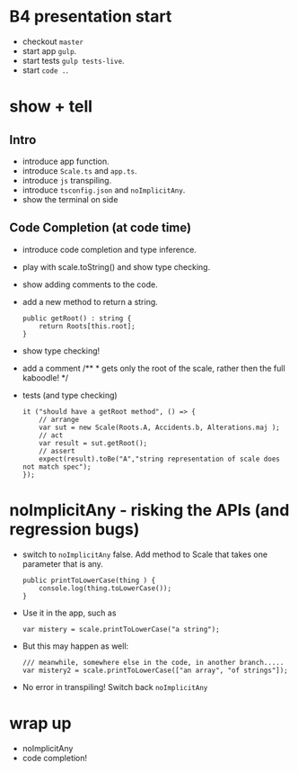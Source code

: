 # B4 presentation start

* checkout `master`
* start app  `gulp`.
* start tests  `gulp tests-live`.
* start `code .`.


# show + tell

## Intro
* introduce app function.
* introduce `Scale.ts` and `app.ts`.
* introduce `js` transpiling.
* introduce `tsconfig.json` and `noImplicitAny`.
* show the terminal on side


## Code Completion (at code time)

* introduce code completion and type inference.
* play with scale.toString() and show type checking.
* show adding comments to the code.
* add a new method to return a string.

    ```
    public getRoot() : string {
        return Roots[this.root];
    }
    ```

* show type checking!
* add a comment
        /**
            * gets only the root of the scale, rather then the full kaboodle!
        */

* tests (and type checking)

    ```
    it ("should have a getRoot method", () => {
        // arrange
        var sut = new Scale(Roots.A, Accidents.b, Alterations.maj );
        // act
        var result = sut.getRoot();
        // assert
        expect(result).toBe("A","string representation of scale does not match spec");
    });
    ```


# noImplicitAny - risking the APIs (and regression bugs)

* switch to `noImplicitAny` false. Add method to Scale that takes one parameter that is any.

    ```
    public printToLowerCase(thing ) {
        console.log(thing.toLowerCase());
    }
    ```

* Use it in the app, such as

    ```
    var mistery = scale.printToLowerCase("a string");
    ```

* But this may happen as well:

    ```    
    /// meanwhile, somewhere else in the code, in another branch.....
    var mistery2 = scale.printToLowerCase(["an array", "of strings"]);
    ```

* No error in transpiling! Switch back `noImplicitAny`


# wrap up

* noImplicitAny
* code completion!